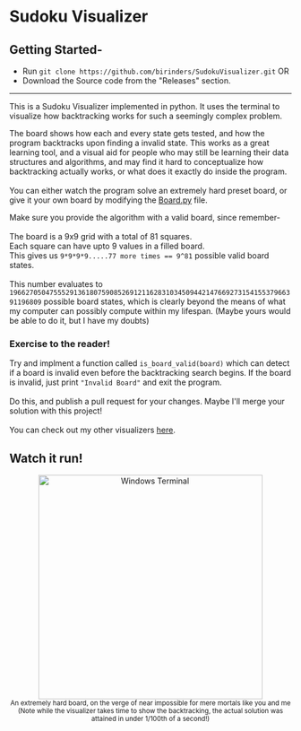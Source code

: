 # Sudoku Visualizer
## Getting Started-
- Run ```git clone https://github.com/birinders/SudokuVisualizer.git``` OR<br>
- Download the Source code from the "Releases" section.
----------------------------
This is a Sudoku Visualizer implemented in python. It uses the terminal to visualize how backtracking works for such a seemingly complex problem.

The board shows how each and every state gets tested, and how the program backtracks upon finding a invalid state.
This works as a great learning tool, and a visual aid for people who may still be learning their data structures and algorithms, and may find it hard to conceptualize how backtracking actually works, or what does it exactly do inside the program.
<br><br>
You can either watch the program solve an extremely hard preset board, or give it your own board by modifying the [Board.py](/Board.py) file.

Make sure you provide the algorithm with a valid board, since remember-<br><br>
The board is a 9x9 grid with a total of 81 squares.<br>
Each square can have upto 9 values in a filled board.<br>
This gives us ```9*9*9*9.....77 more times == 9^81``` possible valid board states.<br><br>
This number evaluates to ```196627050475552913618075908526912116283103450944214766927315415537966391196809``` possible board states, which is clearly beyond the means of what my computer can possibly compute within my lifespan. (Maybe yours would be able to do it, but I have my doubts)

### Exercise to the reader!
Try and implment a function called ```is_board_valid(board)``` which can detect if a board is invalid even before the backtracking search begins. If the board is invalid, just print ```"Invalid Board"``` and exit the program.
<br><br>Do this, and publish a pull request for your changes. Maybe I'll merge your solution with this project!
<br><br>You can check out my other visualizers [here](https://birinders.github.io).
<br>
## Watch it run!
<p align="center">
  <img src="https://github.com/birinders/birinders/assets/102192983/d9c59190-007c-4454-8175-c687f7c2f399" alt="Windows Terminal" width="400">
  <br>
  <sub>An extremely hard board, on the verge of near impossible for mere mortals like you and me
    <br>(Note while the visualizer takes time to show the backtracking, the actual solution was attained in under 1/100th of a second!)</sub>
</p>


